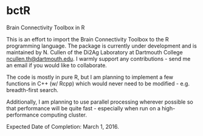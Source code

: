 # bctR
Brain Connectivity Toolbox in R

This is an effort to import the Brain Connectivity Toolbox to the R programming language. The package is currently under development and is maintained by N. Cullen of the Di2Ag Laboratory at Dartmouth College <ncullen.th@dartmouth.edu>. I warmly support any contributions - send me an email if you would like to collaborate. 

The code is mostly in pure R, but I am planning to implement a few functions in C++ (w/ Rcpp) which would never need to be modified - e.g. breadth-first search.

Additionally, I am planning to use parallel processing wherever possible so that performance will be quite fast - especially when run on a high-performance computing cluster.

Expected Date of Completion: March 1, 2016.
